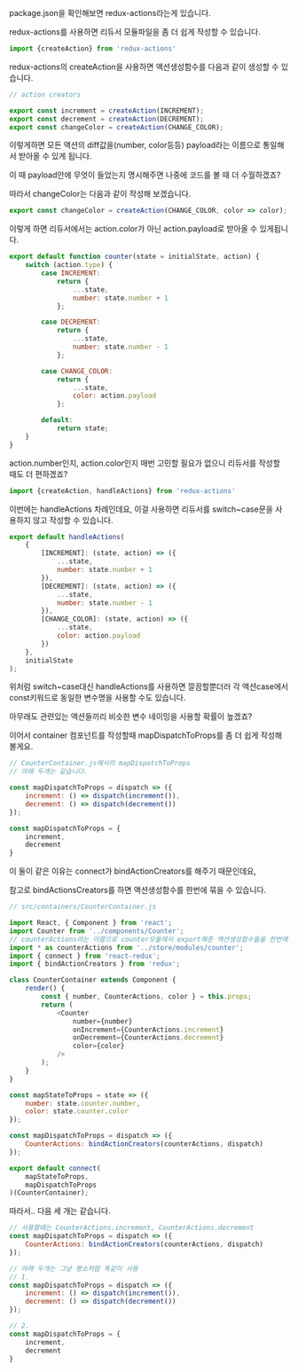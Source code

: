 package.json을 확인해보면 redux-actions라는게 있습니다.

redux-actions를 사용하면 리듀서 모듈파일을 좀 더 쉽게 작성할 수 있습니다.

```js
import {createAction} from 'redux-actions'
```

redux-actions의 createAction을 사용하면 액션생성함수를 다음과 같이 생성할 수 있습니다.

```js
// action creators

export const increment = createAction(INCREMENT);
export const decrement = createAction(DECREMENT);
export const changeColor = createAction(CHANGE_COLOR);
```

이렇게하면 모든 액션의 diff값을\(number, color등등\) payload라는 이름으로 통일해서 받아올 수 있게 됩니다.

이 때 payload안에 무엇이 들었는지 명시해주면 나중에 코드를 볼 때 더 수월하겠죠? 

따라서 changeColor는 다음과 같이 작성해 보겠습니다.

```js
export const changeColor = createAction(CHANGE_COLOR, color => color);
```

이렇게 하면 리듀서에서는 action.color가 아닌 action.payload로 받아올 수 있게됩니다.

```js
export default function counter(state = initialState, action) {
    switch (action.type) {
        case INCREMENT:
            return {
                ...state,
                number: state.number + 1
            };

        case DECREMENT:
            return {
                ...state,
                number: state.number - 1
            };

        case CHANGE_COLOR:
            return {
                ...state,
                color: action.payload
            };

        default:
            return state;
    }
}
```

action.number인지, action.color인지 매번 고민할 필요가 없으니 리듀서를 작성할 때도 더 편하겠죠?

```js
import {createAction, handleActions} from 'redux-actions'
```

이번에는 handleActions 차례인데요, 이걸 사용하면 리듀서를 switch~case문을 사용하지 않고 작성할 수 있습니다.

```js
export default handleActions(
    {
        [INCREMENT]: (state, action) => ({
            ...state,
            number: state.number + 1
        }),
        [DECREMENT]: (state, action) => ({
            ...state,
            number: state.number - 1
        }),
        [CHANGE_COLOR]: (state, action) => ({
            ...state,
            color: action.payload
        })
    },
    initialState
);
```

위처럼 switch~case대신 handleActions를 사용하면 깔끔할뿐더러 각 액션case에서 const키워드로 동일한 변수명을 사용할 수도 있습니다.

아무래도 관련있는 액션들끼리 비슷한 변수 네이밍을 사용할 확률이 높겠죠?

이어서 container 컴포넌트를 작성할때 mapDispatchToProps를 좀 더 쉽게 작성해볼게요.

```js
// CounterContainer.js에서의 mapDispatchToProps
// 아래 두개는 같습니다.

const mapDispatchToProps = dispatch => ({
    increment: () => dispatch(increment()),
    decrement: () => dispatch(decrement())
});

const mapDispatchToProps = {
    increment,
    decrement
}
```

이 둘이 같은 이유는 connect가 bindActionCreators를 해주기 때문인데요,

참고로 bindActionsCreators를 하면 액션생성함수를 한번에 묶을 수 있습니다.

```js
// src/containers/CounterContainer.js

import React, { Component } from 'react';
import Counter from '../components/Counter';
// counterActions라는 이름으로 counter모듈에서 export해준 액션생성함수들을 한번에 받아옵니다.
import * as counterActions from '../store/modules/counter';
import { connect } from 'react-redux';
import { bindActionCreators } from 'redux';

class CounterContainer extends Component {
    render() {
        const { number, CounterActions, color } = this.props;
        return (
            <Counter
                number={number}
                onIncrement={CounterActions.increment}
                onDecrement={CounterActions.decrement}
                color={color}
            />
        );
    }
}

const mapStateToProps = state => ({
    number: state.counter.number,
    color: state.counter.color
});

const mapDispatchToProps = dispatch => ({
    CounterActions: bindActionCreators(counterActions, dispatch)
});

export default connect(
    mapStateToProps,
    mapDispatchToProps
)(CounterContainer);
```

따라서.. 다음 세 개는 같습니다.

```js
// 사용할때는 CounterActions.increment, CounterActions.decrement
const mapDispatchToProps = dispatch => ({
    CounterActions: bindActionCreators(counterActions, dispatch)
});

// 아래 두개는 그냥 평소처럼 똑같이 사용
// 1.
const mapDispatchToProps = dispatch => ({
    increment: () => dispatch(increment()),
    decrement: () => dispatch(decrement())
});

// 2.
const mapDispatchToProps = {
    increment,
    decrement
}
```



